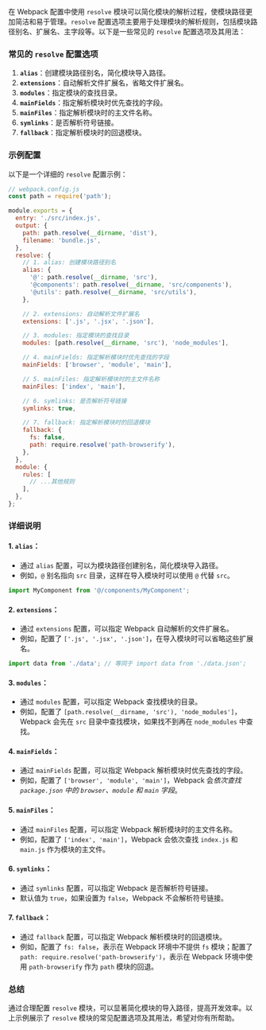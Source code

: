 在 Webpack 配置中使用 `resolve` 模块可以简化模块的解析过程，使模块路径更加简洁和易于管理。`resolve` 配置选项主要用于处理模块的解析规则，包括模块路径别名、扩展名、主字段等。以下是一些常见的 `resolve` 配置选项及其用法：

### 常见的 `resolve` 配置选项

1. **`alias`**：创建模块路径别名，简化模块导入路径。
2. **`extensions`**：自动解析文件扩展名，省略文件扩展名。
3. **`modules`**：指定模块的查找目录。
4. **`mainFields`**：指定解析模块时优先查找的字段。
5. **`mainFiles`**：指定解析模块时的主文件名称。
6. **`symlinks`**：是否解析符号链接。
7. **`fallback`**：指定解析模块时的回退模块。

### 示例配置

以下是一个详细的 `resolve` 配置示例：

```javascript
// webpack.config.js
const path = require('path');

module.exports = {
  entry: './src/index.js',
  output: {
    path: path.resolve(__dirname, 'dist'),
    filename: 'bundle.js',
  },
  resolve: {
    // 1. alias: 创建模块路径别名
    alias: {
      '@': path.resolve(__dirname, 'src'),
      '@components': path.resolve(__dirname, 'src/components'),
      '@utils': path.resolve(__dirname, 'src/utils'),
    },

    // 2. extensions: 自动解析文件扩展名
    extensions: ['.js', '.jsx', '.json'],

    // 3. modules: 指定模块的查找目录
    modules: [path.resolve(__dirname, 'src'), 'node_modules'],

    // 4. mainFields: 指定解析模块时优先查找的字段
    mainFields: ['browser', 'module', 'main'],

    // 5. mainFiles: 指定解析模块时的主文件名称
    mainFiles: ['index', 'main'],

    // 6. symlinks: 是否解析符号链接
    symlinks: true,

    // 7. fallback: 指定解析模块时的回退模块
    fallback: {
      fs: false,
      path: require.resolve('path-browserify'),
    },
  },
  module: {
    rules: [
      // ...其他规则
    ],
  },
};
```

### 详细说明

#### 1. **`alias`**：
   - 通过 `alias` 配置，可以为模块路径创建别名，简化模块导入路径。
   - 例如，`@` 别名指向 `src` 目录，这样在导入模块时可以使用 `@` 代替 `src`。

   ```javascript
   import MyComponent from '@/components/MyComponent';
   ```

#### 2. **`extensions`**：
   - 通过 `extensions` 配置，可以指定 Webpack 自动解析的文件扩展名。
   - 例如，配置了 `['.js', '.jsx', '.json']`，在导入模块时可以省略这些扩展名。

   ```javascript
   import data from './data'; // 等同于 import data from './data.json';
   ```

#### 3. **`modules`**：
   - 通过 `modules` 配置，可以指定 Webpack 查找模块的目录。
   - 例如，配置了 `[path.resolve(__dirname, 'src'), 'node_modules']`，Webpack 会先在 `src` 目录中查找模块，如果找不到再在 `node_modules` 中查找。

#### 4. **`mainFields`**：
   - 通过 `mainFields` 配置，可以指定 Webpack 解析模块时优先查找的字段。
   - 例如，配置了 `['browser', 'module', 'main']`，Webpack 会*依次查找 `package.json` 中的 `browser`、`module` 和 `main` 字段*。

#### 5. **`mainFiles`**：
   - 通过 `mainFiles` 配置，可以指定 Webpack 解析模块时的主文件名称。
   - 例如，配置了 `['index', 'main']`，Webpack 会依次查找 `index.js` 和 `main.js` 作为模块的主文件。

#### 6. **`symlinks`**：
   - 通过 `symlinks` 配置，可以指定 Webpack 是否解析符号链接。
   - 默认值为 `true`，如果设置为 `false`，Webpack 不会解析符号链接。

#### 7. **`fallback`**：
   - 通过 `fallback` 配置，可以指定 Webpack 解析模块时的回退模块。
   - 例如，配置了 `fs: false`，表示在 Webpack 环境中不提供 `fs` 模块；配置了 `path: require.resolve('path-browserify')`，表示在 Webpack 环境中使用 `path-browserify` 作为 `path` 模块的回退。

### 总结

通过合理配置 `resolve` 模块，可以显著简化模块的导入路径，提高开发效率。以上示例展示了 `resolve` 模块的常见配置选项及其用法，希望对你有所帮助。